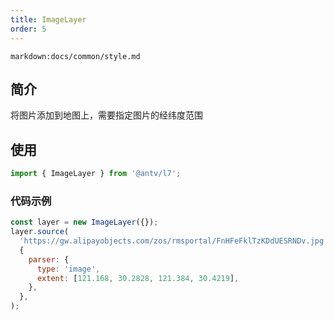 ```yaml
---
title: ImageLayer
order: 5
---
```

`markdown:docs/common/style.md`

## 简介

将图片添加到地图上，需要指定图片的经纬度范围

## 使用

```javascript
import { ImageLayer } from '@antv/l7';
```

### 代码示例

```javascript
const layer = new ImageLayer({});
layer.source(
  'https://gw.alipayobjects.com/zos/rmsportal/FnHFeFklTzKDdUESRNDv.jpg',
  {
    parser: {
      type: 'image',
      extent: [121.168, 30.2828, 121.384, 30.4219],
    },
  },
);
```
